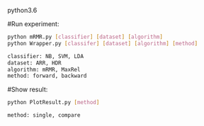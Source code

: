 python3.6

#Run experiment:
```bash
python mRMR.py [classifier] [dataset] [algorithm]
python Wrapper.py [classifer] [dataset] [algorithm] [method]

classifier: NB, SVM, LDA
dataset: ARR, HDR
algorithm: mRMR, MaxRel
method: forward, backward
```

#Show result:
```bash
python PlotResult.py [method]

method: single, compare
```
